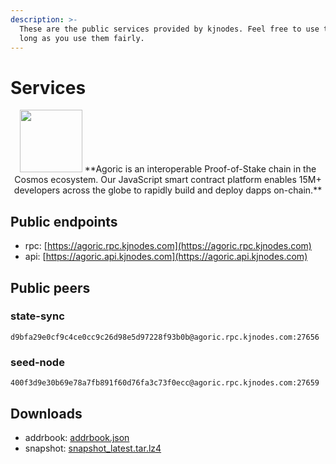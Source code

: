 ```yaml
---
description: >-
  These are the public services provided by kjnodes. Feel free to use them as
  long as you use them fairly.
---
```


# Services

<p align="center">
  <img height="100" height="auto" src="https://github.com/kj89/testnet_manuals/blob/main/pingpub/logos/agoric.png?raw=true">
  **Agoric is an interoperable Proof-of-Stake chain in the Cosmos ecosystem. Our JavaScript smart contract platform enables 15M+ developers across the globe to rapidly build and deploy dapps on-chain.**
</p>

## Public endpoints

* rpc: [https://agoric.rpc.kjnodes.com](https://agoric.rpc.kjnodes.com)
* api: [https://agoric.api.kjnodes.com](https://agoric.api.kjnodes.com)

## Public peers

### state-sync

```
d9bfa29e0cf9c4ce0cc9c26d98e5d97228f93b0b@agoric.rpc.kjnodes.com:27656
```

### seed-node

```
400f3d9e30b69e78a7fb891f60d76fa3c73f0ecc@agoric.rpc.kjnodes.com:27659
```

## Downloads

* addrbook: [addrbook.json](https://snapshots.kjnodes.com/agoric/addrbook.json)
* snapshot: [snapshot_latest.tar.lz4](https://snapshots.kjnodes.com/agoric/snapshot\_latest.tar.lz4)

